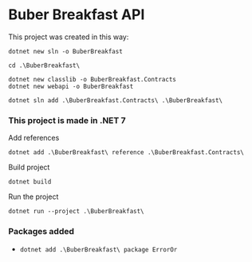 # Buber Breakfast API

This project was created in this way:
```
dotnet new sln -o BuberBreakfast

cd .\BuberBreakfast\

dotnet new classlib -o BuberBreakfast.Contracts
dotnet new webapi -o BuberBreakfast

dotnet sln add .\BuberBreakfast.Contracts\ .\BuberBreakfast\
```

### This project is made in .NET 7

Add references
```
dotnet add .\BuberBreakfast\ reference .\BuberBreakfast.Contracts\
```

Build project
```
dotnet build
```

Run the project
```
dotnet run --project .\BuberBreakfast\
```

### Packages added

- `dotnet add .\BuberBreakfast\ package ErrorOr`